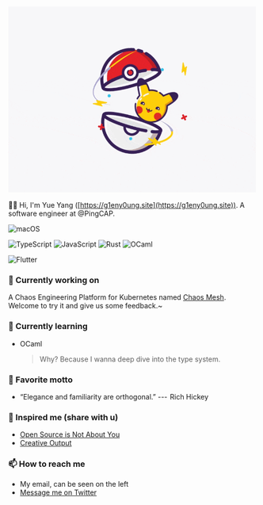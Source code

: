 <!-- markdownlint-disable-file MD033 -->
<!-- markdownlint-disable-file MD041 -->

<img src="https://raw.githubusercontent.com/g1eny0ung/g1eny0ung/master/pika.gif" alt="pika" width="500px" />

👋🏽 Hi, I'm Yue Yang ([https://g1eny0ung.site](https://g1eny0ung.site)). A software engineer at @PingCAP.

![macOS](https://img.shields.io/badge/macOS-BigSur-000?style=for-the-badge&logo=apple&logoColor=fff)

![TypeScript](https://img.shields.io/badge/-TypeScript-007acc?style=for-the-badge&logo=typescript&logoColor=fff)
![JavaScript](https://img.shields.io/badge/-JavaScript-000?style=for-the-badge&logo=javascript)
![Rust](https://img.shields.io/badge/-Rust-000?style=for-the-badge&logo=rust)
![OCaml](https://img.shields.io/badge/-OCaml-000?style=for-the-badge&logo=ocaml)

![Flutter](https://img.shields.io/badge/Flutter-Dart-00b4ab?labelColor=02539a&style=for-the-badge&logo=flutter)

### 🔭 Currently working on

A Chaos Engineering Platform for Kubernetes named [Chaos Mesh](https://github.com/chaos-mesh/chaos-mesh). Welcome to try it and give us some feedback.~

### 🌱 Currently learning

- OCaml

  > Why? Because I wanna deep dive into the type system.

### 🌝 Favorite motto

- “Elegance and familiarity are orthogonal.” ---  Rich Hickey

### 🤔 Inspired me (share with u)

- [Open Source is Not About You](https://gist.github.com/richhickey/1563cddea1002958f96e7ba9519972d9)
- [Creative Output](https://paco.im/blog/creative)

### 📫 How to reach me

- My email, can be seen on the left
- [Message me on Twitter](https://twitter.com/g1eny0ung)

<!--
**g1eny0ung/g1eny0ung** is a ✨ _special_ ✨ repository because its `README.md` (this file) appears on your GitHub profile.

Here are some ideas to get you started:

- 🔭 I’m currently working on ...
- 🌱 I’m currently learning ...
- 👯 I’m looking to collaborate on ...
- 🤔 I’m looking for help with ...
- 💬 Ask me about ...
- 📫 How to reach me: ...
- 😄 Pronouns: ...
- ⚡ Fun fact: ...
-->
